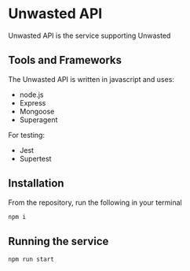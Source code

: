 # Unwasted API

Unwasted API is the service supporting Unwasted

## Tools and Frameworks

The Unwasted API is written in javascript and uses:
* node.js
* Express
* Mongoose
* Superagent

For testing:
* Jest
* Supertest

## Installation

From the repository, run the following in your terminal

```bash
npm i
```

## Running the service
```bash
npm run start
```
 
